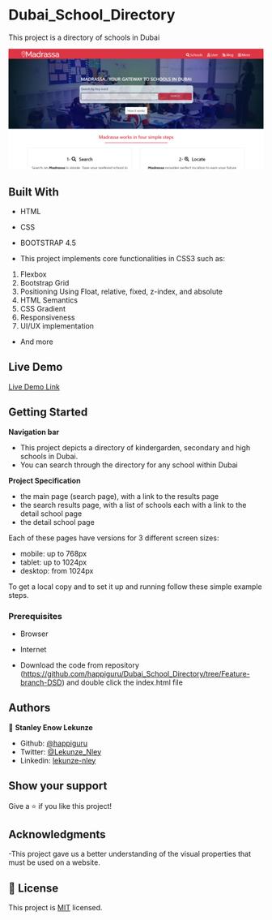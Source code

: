 # Dubai_School_Directory
This project is a directory of schools in Dubai


![screenshot](app_screenshot.png)


## Built With

- HTML
- CSS
- BOOTSTRAP 4.5

- This project implements core functionalities in CSS3 such as:

1. Flexbox
2. Bootstrap Grid
3. Positioning Using Float, relative, fixed, z-index, and absolute
4. HTML Semantics
5. CSS Gradient
6. Responsiveness
7. UI/UX implementation

- And more

## Live Demo

[Live Demo Link](https://rawcdn.githack.com/happiguru/Dubai_School_Directory/b75620e363aa8abc36199f46fb23176d20811bd1/index.html)


## Getting Started

**Navigation bar**
- This project depicts a directory of kindergarden, secondary and high schools in Dubai.
- You can search through the directory for any school within Dubai

**Project Specification**

- the main page (search page), with a link to the results page
- the search results page, with a list of schools each with a link to the detail school page
- the detail school page

Each of these pages have versions for 3 different screen sizes: 

- mobile: up to 768px
- tablet: up to 1024px
- desktop: from 1024px

To get a local copy  and to set it up and running follow these simple example steps.

### Prerequisites

- Browser
- Internet

- Download the code from repository (https://github.com/happiguru/Dubai_School_Directory/tree/Feature-branch-DSD) and double click the index.html file


## Authors

👤 **Stanley Enow Lekunze**

- Github: [@happiguru](https://github.com/happiguru)
- Twitter: [@Lekunze_Nley](https://twitter.com/Lekunze_Nley)
- Linkedin: [lekunze-nley](https://www.linkedin.com/in/lekunze-nley/)

## Show your support

Give a ⭐️ if you like this project!

## Acknowledgments
-This project gave us a better understanding of the visual properties that must be used on a website.

## 📝 License

This project is [MIT](LICENSE) licensed.
